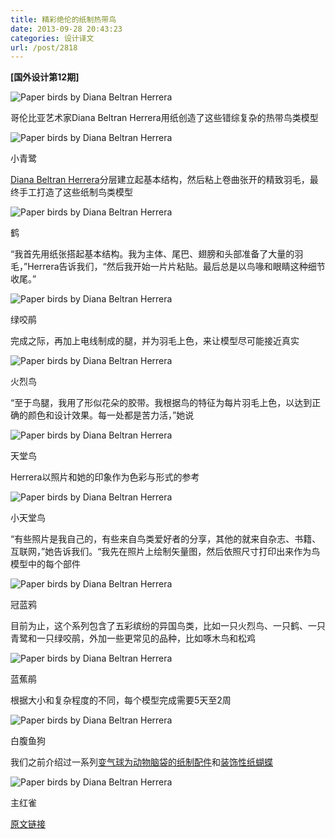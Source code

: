 ```yaml
---
title: 精彩绝伦的纸制热带鸟
date: 2013-09-28 20:43:23
categories: 设计译文
url: /post/2818
---
```


**[国外设计第12期]**

![Paper birds by Diana Beltran Herrera](http://static.dezeen.com/uploads/2013/09/dezeen_Paper-birds-by-Diana-Beltran-Herrera_ss_1.jpg)

哥伦比亚艺术家Diana Beltran Herrera用纸创造了这些错综复杂的热带鸟类模型

![Paper birds by Diana Beltran Herrera](http://static.dezeen.com/uploads/2013/09/dezeen_Paper-birds-by-Diana-Beltran-Herrera_3a.jpg)

小青鹭

[Diana Beltran Herrera](http://www.dianabeltranherrera.com/)分层建立起基本结构，然后粘上卷曲张开的精致羽毛，最终手工打造了这些纸制鸟类模型

![Paper birds by Diana Beltran Herrera](http://static.dezeen.com/uploads/2013/09/dezeen_Paper-birds-by-Diana-Beltran-Herrera_1.jpg)

鹤

“我首先用纸张搭起基本结构。我为主体、尾巴、翅膀和头部准备了大量的羽毛，”Herrera告诉我们，“然后我开始一片片粘贴。最后总是以鸟喙和眼睛这种细节收尾。”

![Paper birds by Diana Beltran Herrera](http://static.dezeen.com/uploads/2013/09/dezeen_Paper-birds-by-Diana-Beltran-Herrera_4.jpg)

绿咬鹃

完成之际，再加上电线制成的腿，并为羽毛上色，来让模型尽可能接近真实

![Paper birds by Diana Beltran Herrera](http://static.dezeen.com/uploads/2013/09/dezeen_Paper-birds-by-Diana-Beltran-Herrera_2.jpg)

火烈鸟

“至于鸟腿，我用了形似花朵的胶带。我根据鸟的特征为每片羽毛上色，以达到正确的颜色和设计效果。每一处都是苦力活，”她说

![Paper birds by Diana Beltran Herrera](http://static.dezeen.com/uploads/2013/09/dezeen_Paper-birds-by-Diana-Beltran-Herrera_7.jpg)

天堂鸟

Herrera以照片和她的印象作为色彩与形式的参考

![Paper birds by Diana Beltran Herrera](http://static.dezeen.com/uploads/2013/09/dezeen_Paper-birds-by-Diana-Beltran-Herrera_5.jpg)

小天堂鸟

“有些照片是我自己的，有些来自鸟类爱好者的分享，其他的就来自杂志、书籍、互联网，”她告诉我们。“我先在照片上绘制矢量图，然后依照尺寸打印出来作为鸟模型中的每个部件

![Paper birds by Diana Beltran Herrera](http://static.dezeen.com/uploads/2013/09/dezeen_Paper-birds-by-Diana-Beltran-Herrera_10.jpg)

冠蓝鸦

目前为止，这个系列包含了五彩缤纷的异国鸟类，比如一只火烈鸟、一只鹤、一只青鹭和一只绿咬鹃，外加一些更常见的品种，比如啄木鸟和松鸡

![Paper birds by Diana Beltran Herrera](http://static.dezeen.com/uploads/2013/09/dezeen_Paper-birds-by-Diana-Beltran-Herrera_6.jpg)

蓝蕉鹃

根据大小和复杂程度的不同，每个模型完成需要5天至2周

![Paper birds by Diana Beltran Herrera](http://static.dezeen.com/uploads/2013/09/dezeen_Paper-birds-by-Diana-Beltran-Herrera_9.jpg)

白腹鱼狗

我们之前介绍过一系列[变气球为动物脑袋的纸制配件](http://www.dezeen.com/2011/08/18/air-heads-by-hector-serrano/)和[装饰性纸蝴蝶](http://www.dezeen.com/2010/11/03/papillons-graphiques-by-chris-waind/)

![Paper birds by Diana Beltran Herrera](http://static.dezeen.com/uploads/2013/09/dezeen_Paper-birds-by-Diana-Beltran-Herrera_8.jpg)

主红雀

[原文链接](http://www.dezeen.com/2013/09/26/paper-birds-by-diana-beltran-herrera/)